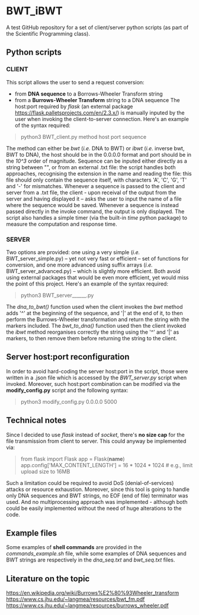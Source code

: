 # BWT_iBWT
A test GitHub repository for a set of client/server python scripts (as part of the Scientific Programming class).

## Python scripts
### CLIENT
This script allows the user to send a request conversion:
- from **DNA sequence** to a Borrows-Wheeler Transform string
- from a **Burrows-Wheeler Transform** string to a DNA sequence
The host:port required by *flask* (an external package https://flask.palletsprojects.com/en/2.3.x/) is manually inputed by the user when invoking the client-to-server connection. Here's an example of the syntax required:
> python3 BWT_client.py method host port sequence

The method can either be *bwt* (*i.e.* DNA to BWT) or *ibwt* (*i.e.* inverse bwt, BWT to DNA), the host should be in the 0.0.0.0 format and port should be in the *10^3* order of magnitude.
Sequence can be inputed either directly as a string between "", or from an external .txt file: the script handles both approaches, recognising the extension in the name and reading the file: this file should only contain the sequence itself, with characters 'A', 'C', 'G', 'T' and '-' for mismatches.
Whenever a sequence is passed to the client and server from a .txt file, the client - upon receival of the output from the server and having displayed it – asks the user to input the name of a file where the sequence would be saved. Whenever a sequence is instead passed directly in the invoke command, the output is only displayed. 
The script also handles a simple timer (via the built-in *time* python package) to measure the computation and response time.

### SERVER
Two options are provided: one using a very simple (*i.e.* BWT_server_simple.py) – yet not very fast or efficient – set of functions for conversion, and one more advanced using suffix arrays (*i.e.* BWT_server_advanced.py) – which is slightly more efficient. Both avoid using external packages that would be even more efficient, yet would miss the point of this project. Here's an example of the syntax required:
> python3 BWT_server______.py

The *dna_to_bwt()* function used when the client invokes the *bwt* method adds '^' at the beginning of the sequence, and '|' at the end of it, to then perform the Burrows-Wheeler transformation and return the string with the markers included.
The *bwt_to_dna()* function used then the client invoked the *ibwt* method reorganises correctly the string using the '^' and '|' as markers, to then remove them before returning the string to the client.

## Server host:port reconfiguration
In order to avoid hard-coding the server host:port in the script, those were written in a .json file which is accessed by the *BWT_server.py* script when invoked. Moreover, such host:port combination can be modified via the **modify_config.py** script and the following syntax:
> python3 modify_config.py 0.0.0.0 5000

## Technical notes
Since I decided to use *flask* instead of *socket*, there's **no size cap** for the file transmission from client to server. This could anyway be implemented via:
> from flask import Flask
app = Flask(__name__)
app.config['MAX_CONTENT_LENGTH'] = 16 * 1024 * 1024  # e.g., limit upload size to 16MB

Such a limitation could be required to avoid DoS (denial-of-services) attacks or resource exhaustion.
Moreover, since this tool is going to handle only DNA sequences and BWT strings, no EOF (end of file) terminator was used. And no multiprocessing approach was implemented - although both could be easily implemented without the need of huge alterations to the code.

## Example files
Some examples of **shell commands** are provided in the *commands_example.sh* file, while some examples of DNA sequences and BWT strings are respectively in the *dna_seq.txt* and *bwt_seq.txt* files. 

## Literature on the topic
https://en.wikipedia.org/wiki/Burrows%E2%80%93Wheeler_transform
https://www.cs.jhu.edu/~langmea/resources/bwt_fm.pdf
https://www.cs.jhu.edu/~langmea/resources/burrows_wheeler.pdf
